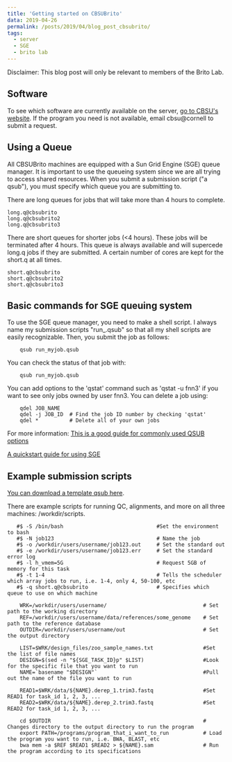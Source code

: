 ```yaml
---
title: 'Getting started on CBSUBrito'
data: 2019-04-26
permalink: /posts/2019/04/blog_post_cbsubrito/
tags:
  - server
  - SGE
  - brito lab
---
```


Disclaimer: This blog post will only be relevant to members of the Brito Lab. 

Software
--------
To see which software are currently available on the server, [go to CBSU's website](https://cbsu.tc.cornell.edu/lab/labsoftware.aspx). If the program you need is not available, email cbsu@cornell to submit a request.


Using a Queue
-------------
All CBSUBrito machines are equipped with a Sun Grid Engine (SGE) queue manager. It is important to use the queueing system since we are all trying to access shared resources. When you submit a submission script ("a qsub"), you must specify which queue you are submitting to. 

There are long queues for jobs that will take more than 4 hours to complete. 
  
    long.q@cbsubrito
    long.q@cbsubrito2
    long.q@cbsubrito3

There are short queues for shorter jobs (<4 hours). These jobs will be terminated after 4 hours. This queue is always available and will supercede long.q jobs if they are submitted. A certain number of cores are kept for the short.q at all times. 
  
    short.q@cbsubrito
    short.q@cbsubrito2
    short.q@cbsubrito3

Basic commands for SGE queuing system
-------------------------------------
To use the SGE queue manager, you need to make a shell script. I always name my submission scripts "run_<program>.qsub" so that all my shell scripts are easily recognizable. Then, you submit the job as follows:
  
        qsub run_myjob.qsub 

You can check the status of that job with:
  
        qsub run_myjob.qsub 
        
 You can add options to the 'qstat' command such as 'qstat -u fnn3' if you want to see only jobs owned by user fnn3.
 You can delete a job using:
   
        qdel JOB_NAME
        qdel -j JOB_ID  # Find the job ID number by checking 'qstat'
        qdel *          # Delete all of your own jobs  
        
        
 For more information:
   [This is a good guide for commonly used QSUB options](https://www.nas.nasa.gov/hecc/support/kb/commonly-used-qsub-options-in-pbs-scripts-or-in-the-qsub-command-line_175.html)
 
   [A quickstart guide for using SGE](http://star.mit.edu/cluster/docs/latest/guides/sge.html)


Example submission scripts
--------------------------
[You can download a template qsub here](http://fnew.github.io/files/qsub_template.qsub).

There are example scripts for running QC, alignments, and more on all three machines: /workdir/scripts.

       #$ -S /bin/bash                              #Set the environment to bash
       #$ -N job123                                 # Name the job
       #$ -o /workdir/users/username/job123.out     # Set the standard out 
       #$ -e /workdir/users/username/job123.err     # Set the standard error log
       #$ -l h_vmem=5G                              # Request 5GB of memory for this task
       #$ -t 1-4                                    # Tells the scheduler which array jobs to run, i.e. 1-4, only 4, 50-100, etc
       #$ -q short.q@cbsubrito                      # Specifies which queue to use on which machine
 
        WRK=/workdir/users/username/                               # Set path to the working directory
        REF=/workdir/users/username/data/references/some_genome    # Set path to the reference database
        OUTDIR=/workdir/users/username/out                         # Set the output directory
 
        LIST=$WRK/design_files/zoo_sample_names.txt                #Set the list of file names
        DESIGN=$(sed -n "${SGE_TASK_ID}p" $LIST)                   #Look for the specific file that you want to run
        NAME=`basename "$DESIGN"`                                  #Pull out the name of the file you want to run
 
        READ1=$WRK/data/${NAME}.derep_1.trim3.fastq                #Set READ1 for task_id 1, 2, 3, ...
        READ2=$WRK/data/${NAME}.derep_2.trim3.fastq                #Set READ2 for task_id 1, 2, 3, ...

        cd $OUTDIR                                                 # Changes directory to the output directory to run the program 
        export PATH=/programs/program_that_i_want_to_run           # Load the program you want to run, i.e. BWA, BLAST, etc
        bwa mem -a $REF $READ1 $READ2 > ${NAME}.sam                # Run the program according to its specifications
